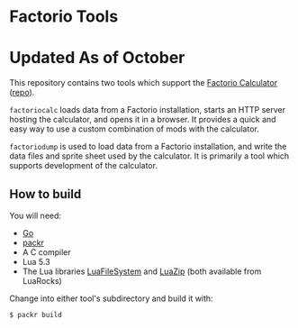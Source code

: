 # Factorio Tools
# Updated As of October

This repository contains two tools which support the [Factorio Calculator](https://kirkmcdonald.github.io/calc.html) ([repo](https://github.com/KirkMcDonald/kirkmcdonald.github.io)).

`factoriocalc` loads data from a Factorio installation, starts an HTTP server hosting the calculator, and opens it in a browser. It provides a quick and easy way to use a custom combination of mods with the calculator.

`factoriodump` is used to load data from a Factorio installation, and write the data files and sprite sheet used by the calculator. It is primarily a tool which supports development of the calculator.

## How to build

You will need:

* [Go](https://golang.org)
* [packr](https://github.com/gobuffalo/packr)
* A C compiler
* Lua 5.3
* The Lua libraries [LuaFileSystem](http://keplerproject.github.io/luafilesystem/) and [LuaZip](https://github.com/mpeterv/luazip) (both available from LuaRocks)

Change into either tool's subdirectory and build it with:

```text
$ packr build
```
